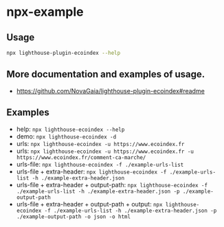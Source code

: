 # npx-example

## Usage

```bash
npx lighthouse-plugin-ecoindex --help
```

## More documentation and examples of usage.

- https://github.com/NovaGaia/lighthouse-plugin-ecoindex#readme

## Examples

- help: `npx lighthouse-ecoindex --help`
- demo: `npx lighthouse-ecoindex -d`
- urls: `npx lighthouse-ecoindex -u https://www.ecoindex.fr`
- urls: `npx lighthouse-ecoindex -u https://www.ecoindex.fr -u https://www.ecoindex.fr/comment-ca-marche/`
- urls-file: `npx lighthouse-ecoindex -f ./example-urls-list`
- urls-file + extra-header: `npx lighthouse-ecoindex -f ./example-urls-list -h ./example-extra-header.json`
- urls-file + extra-header + output-path: `npx lighthouse-ecoindex -f ./example-urls-list -h ./example-extra-header.json -p ./example-output-path`
- urls-file + extra-header + output-path + output: `npx lighthouse-ecoindex -f ./example-urls-list -h ./example-extra-header.json -p ./example-output-path -o json -o html`
